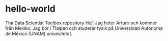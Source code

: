 # hello-world
Tha Data Scientist Toolbox repository
Hej! Jag heter Arturo och kommer från Mexiko. Jag bor i Tlalpan och studerar fysik på Universidad Autónoma de México (UNAM) univesitetet. 
